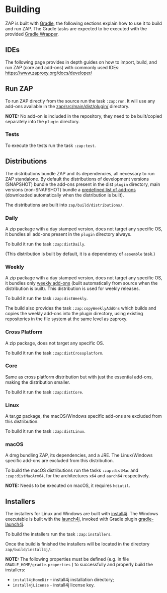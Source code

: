 # Building
ZAP is built with [Gradle], the following sections explain how to use it to build and run ZAP.
The Gradle tasks are expected to be executed with the provided [Gradle Wrapper].

## IDEs
The following page provides in depth guides on how to import, build, and run ZAP (core and add-ons) with commonly used IDEs:
https://www.zaproxy.org/docs/developer/

## Run ZAP
To run ZAP directly from the source run the task `:zap:run`. It will use any add-ons available in the [zap/src/main/dist/plugin/] directory.

**NOTE:** No add-on is included in the repository, they need to be built/copied separately into the `plugin` directory.

### Tests
To execute the tests run the task `:zap:test`.

## Distributions
The distributions bundle ZAP and its dependencies, all necessary to run ZAP standalone. By default the distributions of development
versions (SNAPSHOT) bundle the add-ons present in the dist `plugin` directory, main versions (non-SNAPSHOT) bundle a [predefined
list of add-ons] (downloaded automatically when the distribution is built).

The distributions are built into `zap/build/distributions/`.

### Daily
A zip package with a day stamped version, does not target any specific OS, it bundles all add-ons present in the `plugin` directory always.

To build it run the task `:zap:distDaily`.

(This distribution is built by default, it is a dependency of `assemble` task.)

### Weekly
A zip package with a day stamped version, does not target any specific OS, it bundles only [weekly add-ons] (built automatically from
source when the distribution is built).
This distribution is used for weekly releases.

To build it run the task `:zap:distWeekly`.

The build also provides the task `:zap:copyWeeklyAddOns` which builds and copies the weekly add-ons into the plugin directory,
using existing repositories in the file system at the same level as zaproxy.

### Cross Platform
A zip package, does not target any specific OS.

To build it run the task `:zap:distCrossplatform`.

### Core
Same as cross platform distribution but with just the essential add-ons, making the distribution smaller.

To build it run the task `:zap:distCore`.

### Linux
A tar.gz package, the macOS/Windows specific add-ons are excluded from this distribution.

To build it run the task `:zap:distLinux`.

### macOS
A dmg bundling ZAP, its dependencies, and a JRE. The Linux/Windows specific add-ons are excluded from this distribution.

To build the macOS distributions run the tasks `:zap:distMac` and `:zap:distMacArm64`, for the architectures `x64` and `aarch64` respectively.

**NOTE:** Needs to be executed on macOS, it requires `hdiutil`.

## Installers
The installers for Linux and Windows are built with [install4j]. The Windows executable is built with the [launch4j], invoked with Gradle plugin [gradle-launch4j].

To build the installers run the task `:zap:installers`.

Once the build is finished the installers will be located in the directory `zap/build/install4j/`.

**NOTE:** The following properties must be defined (e.g. in file `GRADLE_HOME/gradle.properties` ) to successfully and properly build the installers:
 - `install4jHomeDir` - install4j installation directory;
 - `install4jLicense` - install4j license key.

[Gradle]: https://gradle.org/
[Gradle Wrapper]: https://docs.gradle.org/current/userguide/gradle_wrapper.html
[zap/src/main/dist/plugin/]: zap/src/main/dist/plugin/
[predefined list of add-ons]: zap/src/main/add-ons.txt
[weekly add-ons]: zap/src/main/weekly-add-ons.json
[install4j]: https://www.ej-technologies.com/products/install4j/overview.html
[launch4j]: http://launch4j.sourceforge.net/
[gradle-launch4j]: https://github.com/TheBoegl/gradle-launch4j
